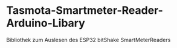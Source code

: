 # Tasmota-Smartmeter-Reader-Arduino-Libary
Bibliothek zum Auslesen des ESP32 bitShake SmartMeterReaders
